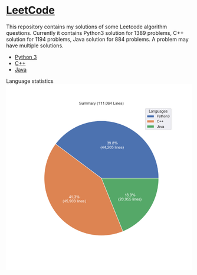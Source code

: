 # [LeetCode](https://leetcode.com/)

This repository contains my solutions of some Leetcode algorithm questions.
Currently it contains Python3 solution for 1389 problems, C++ solution for 1194 problems, Java solution for 884 problems.
A problem may have multiple solutions.

* [Python 3](python3.md)
* [C++](cpp.md)
* [Java](java.md)

Language statistics
![summary](images/pie.png)
